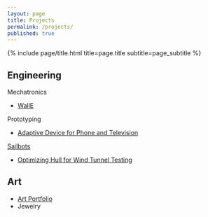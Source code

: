 ```yaml
---
layout: page
title: Projects
permalink: /projects/
published: true
---
```


<div class="page" markdown="1">

{% include page/title.html title=page.title subtitle=page_subtitle %}
## Engineering

Mechatronics
  * [WallE](https://www.amywjwu.com/posts/walle-line-follower)

Prototyping
  * [Adaptive Device for Phone and Television](https://www.amywjwu.com/posts/adaptive-device)
  
  
[Sailbots](https://ubcsailbot.org/)
  * [Optimizing Hull for Wind Tunnel Testing](https://www.amywjwu.com/posts/sailbots-optimizing-hull-for-scale-testing)


## Art

  * [Art Portfolio](https://www.amywjwu.com/posts/art-portfolio)
  * Jewelry

</div>
